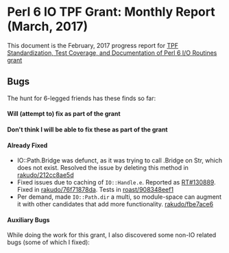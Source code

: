# Perl 6 IO TPF Grant: Monthly Report (March, 2017)

This document is the February, 2017 progress report for [TPF Standardization,
Test Coverage, and Documentation of Perl 6 I/O Routines
grant](http://news.perlfoundation.org/2017/01/grant-proposal-standardization.html)

## Bugs

The hunt for 6-legged friends has these finds so far:

#### Will (attempt to) fix as part of the grant


#### Don't think I will be able to fix these as part of the grant



#### Already Fixed

- IO::Path.Bridge was defunct, as it was trying to call .Bridge on Str, which
    does not exist. Resolved the issue by deleting this method in [rakudo/212cc8ae5d](https://github.com/rakudo/rakudo/commit/212cc8ae5d)
- Fixed issues due to caching of `IO::Handle.e`. Reported as
    [RT#130889](https://rt.perl.org/Ticket/Display.html?id=130889). Fixed in
    [rakudo/76f71878da](https://github.com/rakudo/rakudo/commit/76f71878da61731f33b457e84c7b0e801c64af66).
    Tests in [roast/908348eef1](https://github.com/perl6/roast/commit/908348eef18b1c33f1bd8d879b9bb16f002fb6f7)
- Per demand, made `IO::Path.dir` a multi, so module-space can augment it with
    other candidates that add more functionality. [rakudo/fbe7ace6](https://github.com/rakudo/rakudo/commit/fbe7ace6fc19d86ac1cb0519654e4239c1a17129)


#### Auxiliary Bugs

While doing the work for this grant, I also discovered some non-IO related bugs (some of which I fixed):
